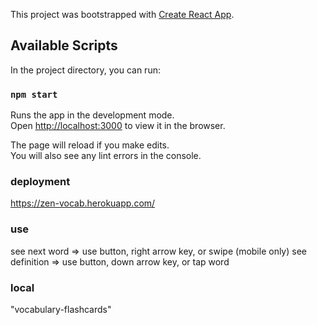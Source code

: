 This project was bootstrapped with [Create React App](https://github.com/facebook/create-react-app).

## Available Scripts

In the project directory, you can run:

### `npm start`

Runs the app in the development mode.<br />
Open [http://localhost:3000](http://localhost:3000) to view it in the browser.

The page will reload if you make edits.<br />
You will also see any lint errors in the console.

### deployment
https://zen-vocab.herokuapp.com/

### use
see next word => use button, right arrow key, or swipe (mobile only)
see definition => use button, down arrow key, or tap word

### local
"vocabulary-flashcards"